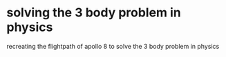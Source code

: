 # solving the 3 body problem in physics
 recreating the flightpath of apollo 8 to solve the 3 body problem in physics
